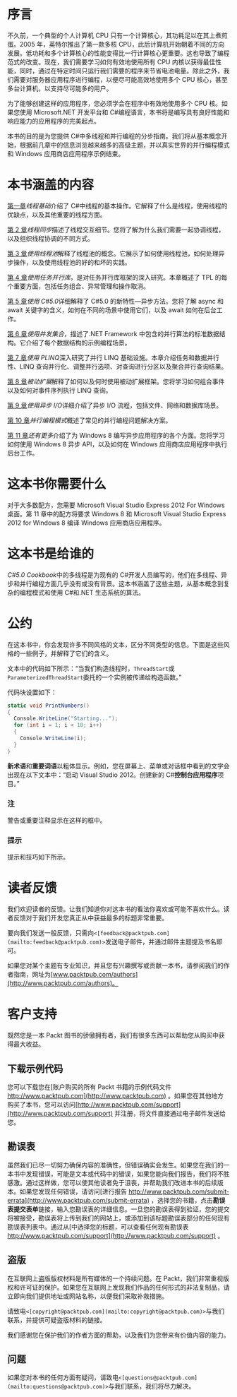 # 序言

不久前，一个典型的个人计算机 CPU 只有一个计算核心，其功耗足以在其上煮煎蛋。2005 年，英特尔推出了第一款多核 CPU，此后计算机开始朝着不同的方向发展。低功耗和多个计算核心的性能变得比一行计算核心更重要。这也导致了编程范式的改变。现在，我们需要学习如何有效地使用所有 CPU 内核以获得最佳性能，同时，通过在特定时间只运行我们需要的程序来节省电池电量。除此之外，我们需要对服务器应用程序进行编程，以便尽可能高效地使用多个 CPU 核心，甚至多台计算机，以支持尽可能多的用户。

为了能够创建这样的应用程序，您必须学会在程序中有效地使用多个 CPU 核。如果您使用 Microsoft.NET 开发平台和 C#编程语言，本书将是编写具有良好性能和响应能力的应用程序的完美起点。

本书的目的是为您提供 C#中多线程和并行编程的分步指南。我们将从基本概念开始，根据前几章中的信息浏览越来越多的高级主题，并以真实世界的并行编程模式和 Windows 应用商店应用程序示例结束。

# **本书涵盖的内容**

[第一章](01.html "Chapter 1. Threading Basics")*线程基础*介绍了 C#中线程的基本操作。它解释了什么是线程，使用线程的优缺点，以及其他重要的线程方面。

[第 2 章](02.html "Chapter 2. Thread Synchronization")*线程同步*描述了线程交互细节。您将了解为什么我们需要一起协调线程，以及组织线程协调的不同方式。

[第 3 章](03.html "Chapter 3. Using a Thread Pool")*使用线程池*解释了线程池的概念。它展示了如何使用线程池，如何处理异步操作，以及使用线程池的好的和坏的实践。

[第 4 章](04.html "Chapter 4. Using Task Parallel Library")*使用任务并行库*，是对任务并行库框架的深入研究。本章概述了 TPL 的每个重要方面，包括任务组合、异常管理和操作取消。

[第 5 章](05.html "Chapter 5. Using C# 5.0")*使用 C#5.0*详细解释了 C#5.0 的新特性—异步方法。您将了解 async 和 await 关键字的含义，如何在不同的场景中使用它们，以及 await 如何在后台工作。

[第 6 章](06.html "Chapter 6. Using Concurrent Collections")*使用并发集合*，描述了.NET Framework 中包含的并行算法的标准数据结构。它介绍了每个数据结构的示例编程场景。

[第 7 章](07.html "Chapter 7. Using PLINQ")*使用 PLINQ*深入研究了并行 LINQ 基础设施。本章介绍任务和数据并行性、LINQ 查询并行化、调整并行选项、对查询进行分区以及聚合并行查询结果。

[第 8 章](08.html "Chapter 8. Reactive Extensions")*被动扩展*解释了如何以及何时使用被动扩展框架。您将学习如何组合事件以及如何对事件序列执行 LINQ 查询。

[第 9 章](09.html "Chapter 9. Using Asynchronous I/O")*使用异步 I/O*详细介绍了异步 I/O 流程，包括文件、网络和数据库场景。

[第 10 章](10.html "Chapter 10. Parallel Programming Patterns")*并行编程模式*概述了常见的并行编程问题解决方案。

[第 11 章](11.html "Chapter 11. There's More")*还有更多*介绍了为 Windows 8 编写异步应用程序的各个方面。您将学习如何使用 Windows 8 异步 API，以及如何在 Windows 应用商店应用程序中执行后台工作。

# 这本书你需要什么

对于大多数配方，您需要 Microsoft Visual Studio Express 2012 For Windows 桌面。第 11 章中的配方将要求 Windows 8 和 Microsoft Visual Studio Express 2012 for Windows 8 编译 Windows 应用商店应用程序。

# 这本书是给谁的

*C#5.0 Cookbook*中的多线程是为现有的 C#开发人员编写的，他们在多线程、异步和并行编程方面几乎没有或没有背景。这本书涵盖了这些主题，从基本概念到复杂的编程模式和使用 C#和.NET 生态系统的算法。

# 公约

在这本书中，你会发现许多不同风格的文本，区分不同类型的信息。下面是这些风格的一些例子，并解释了它们的含义。

文本中的代码如下所示：“当我们构造线程时，`ThreadStart`或`ParameterizedThreadStart`委托的一个实例被传递给构造函数。”

代码块设置如下：

```cs
static void PrintNumbers()
{
  Console.WriteLine("Starting...");
  for (int i = 1; i < 10; i++)
  {
    Console.WriteLine(i);
  }
}
```

**新术语**和**重要词语**以粗体显示。例如，您在屏幕上、菜单或对话框中看到的文字会出现在以下文本中：“启动 Visual Studio 2012。创建新的 C#**控制台应用程序**项目。”

### 注

警告或重要注释显示在这样的框中。

### 提示

提示和技巧如下所示。

# 读者反馈

我们欢迎读者的反馈。让我们知道你对这本书的看法你喜欢或可能不喜欢什么。读者反馈对于我们开发您真正从中获益最多的标题非常重要。

要向我们发送一般反馈，只需向`<[feedback@packtpub.com](mailto:feedback@packtpub.com)>`发送电子邮件，并通过邮件主题提及书名即可。

如果您对某个主题有专业知识，并且您有兴趣撰写或贡献一本书，请参阅我们的作者指南，网址为[www.packtpub.com/authors](http://www.packtpub.com/authors)。

# 客户支持

既然您是一本 Packt 图书的骄傲拥有者，我们有很多东西可以帮助您从购买中获得最大收益。

## 下载示例代码

您可以下载您在[账户购买的所有 Packt 书籍的示例代码文件 http://www.packtpub.com](http://www.packtpub.com) 。如果您在其他地方购买了本书，您可以访问[http://www.packtpub.com/support](http://www.packtpub.com/support) 并注册，将文件直接通过电子邮件发送给您。

## 勘误表

虽然我们已尽一切努力确保内容的准确性，但错误确实会发生。如果您在我们的一本书中发现错误，可能是文本或代码中的错误，如果您能向我们报告，我们将不胜感激。通过这样做，您可以使其他读者免于沮丧，并帮助我们改进本书的后续版本。如果您发现任何错误，请访问[进行报告 http://www.packtpub.com/submit-errata](http://www.packtpub.com/submit-errata) ，选择您的书籍，点击**勘误表****提交****表单**链接，输入您勘误表的详细信息。一旦您的勘误表得到验证，您的提交将被接受，勘误表将上传到我们的网站上，或添加到该标题勘误表部分的任何现有勘误表列表中。通过从[中选择您的标题，可以查看任何现有勘误表 http://www.packtpub.com/support](http://www.packtpub.com/support) 。

## 盗版

在互联网上盗版版权材料是所有媒体的一个持续问题。在 Packt，我们非常重视版权和许可证的保护。如果您在互联网上发现我们作品的任何形式的非法复制品，请立即向我们提供地址或网站名称，以便我们采取补救措施。

请致电`<[copyright@packtpub.com](mailto:copyright@packtpub.com)>`与我们联系，并提供可疑盗版材料的链接。

我们感谢您在保护我们的作者方面的帮助，以及我们为您带来有价值内容的能力。

## 问题

如果您对本书的任何方面有疑问，请致电`<[questions@packtpub.com](mailto:questions@packtpub.com)>`与我们联系，我们将尽力解决。